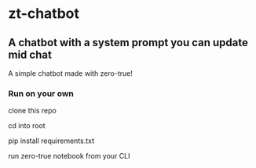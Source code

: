 # zt-chatbot

## A chatbot with a system prompt you can update mid chat

A simple chatbot made with zero-true!

### Run on your own 

clone this repo

cd into root

pip install requirements.txt

run zero-true notebook from your CLI



